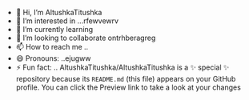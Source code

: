 - 👋 Hi, I’m AltushkaTitushka
- 👀 I’m interested in ...rfewvewrv
- 🌱 I’m currently learning
- 💞️ I’m looking to collaborate ontrhberagreg
- 📫 How to reach me ..
- 😄 Pronouns: ..ejugww
- ⚡ Fun fact: ..
AltushkaTitushka/AltushkaTitushka is a ✨ special ✨ repository because its `README.md` (this file) appears on your GitHub profile.
You can click the Preview link to take a look at your changes
